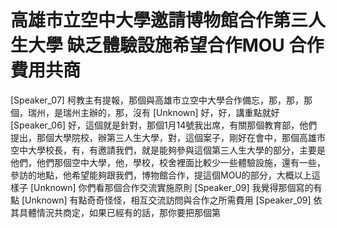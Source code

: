 # 高雄市立空中大學邀請博物館合作第三人生大學 缺乏體驗設施希望合作MOU 合作費用共商

[Speaker_07] 柯教主有提報，那個與高雄市立空中大學合作備忘，那，那，那個，瑞州，是瑞州主辦的，那，沒有
[Unknown] 好，好，講重點就好
[Speaker_06] 好，這個就是針對，那個1月14號我出席，有關那個教育部，他們提出，那個大學院校，辦第三人生大學，對，這個案子，剛好在會中，那個高雄市空中大學校長，有，有邀請我們，就是能夠參與這個第三人生大學的部分，主要是他們，他們那個空中大學，他，學校，校舍裡面比較少一些體驗設施，還有一些，參訪的地點，他希望能夠跟我們，博物館合作，提這個MOU的部分，大概以上這樣子
[Unknown] 你們看那個合作交流實施原則
[Speaker_09] 我覺得那個寫的有點
[Unknown] 有點奇奇怪怪，相互交流訪問與合作之所需費用
[Speaker_09] 依其具體情況共商定，如果已經有的話，那你要把那個第